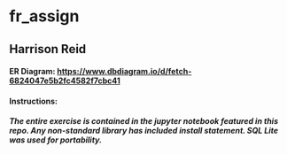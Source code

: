 # fr_assign
## Harrison Reid
#### ER Diagram: https://www.dbdiagram.io/d/fetch-6824047e5b2fc4582f7cbc41
#### Instructions: 
##### The entire exercise is contained in the jupyter notebook featured in this repo. Any non-standard library has included install statement. SQL Lite was used for portability. 
